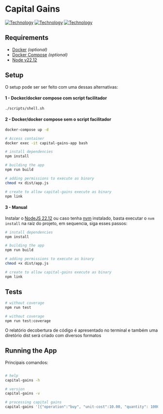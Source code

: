 # Capital Gains

[![Technology][node-image]][node-url]
[![Technology][typescript-image]][typescript-url]
[![Technology][Docker-image]][Docker-url]

[node-url]: https://nodejs.org/
[node-image]: https://img.shields.io/badge/NodeJS-green?style=for-the-badge&logo=Node.js&logoColor=black

[typescript-url]: https://www.typescriptlang.org
[typescript-image]: https://img.shields.io/badge/Typescript-blue?style=for-the-badge&logo=TypeScript&logoColor=white

[Docker-url]: https://www.docker.com/
[Docker-image]: https://img.shields.io/badge/Docker-blue?style=for-the-badge&logo=Docker&logoColor=white


## Requirements
 - [Docker](https://www.docker.com/) *(optional)*
 - [Docker Compose](https://docs.docker.com/compose) *(optional)*
 - [Node v22.12](https://nodejs.org/en/)

## Setup

O setup pode ser ser feito com uma dessas alternativas:

#### 1 - Docker/docker compose com script facilitador

```bash
./scripts/shell.sh
```
#### 2 - Docker/docker compose sem o script facilitador

```bash
docker-compose up -d

# Access container
docker exec -it capital-gains-app bash

# install dependencies
npm install

# building the app
npm run build

# adding permissions to execute as binary
chmod +x dist/app.js

# create to allow capital-gains execute as binary
npm link
```

#### 3 - Manual

Instalar o [NodeJS 22.12](https://nodejs.org/en/) ou caso tenha [nvm](https://github.com/nvm-sh/nvm) instalado, basta executar o `nvm install` na raíz do projeto, em sequencia, siga esses passos:


```bash
# install dependencies
npm install

# building the app
npm run build

# adding permissions to execute as binary
chmod +x dist/app.js

# create to allow capital-gains execute as binary
npm link
```

## Tests

```bash
# without coverage
npm run test

# without coverage
npm run test:coverage
```
O relatório decobertura de código é apresentado no terminal e também uma diretório dist será criado com diversos formatos


## Running the App

Principais comandos:

```bash

# help
capital-gains -h

# version
capital-gains -v

# processing capital gains
capital-gains '[{"operation":"buy", "unit-cost":10.00, "quantity": 10000},{"operation":"sell", "unit-cost":20.00, "quantity": 5000}]'
```
